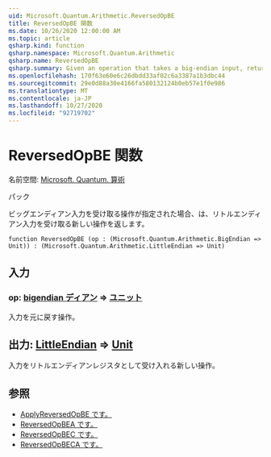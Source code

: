 ```yaml
---
uid: Microsoft.Quantum.Arithmetic.ReversedOpBE
title: ReversedOpBE 関数
ms.date: 10/26/2020 12:00:00 AM
ms.topic: article
qsharp.kind: function
qsharp.namespace: Microsoft.Quantum.Arithmetic
qsharp.name: ReversedOpBE
qsharp.summary: Given an operation that takes a big-endian input, returns a new operation that takes a little-endian input.
ms.openlocfilehash: 170f63e60e6c26dbdd33af02c6a3387a1b3dbc44
ms.sourcegitcommit: 29e0d88a30e4166fa580132124b0eb57e1f0e986
ms.translationtype: MT
ms.contentlocale: ja-JP
ms.lasthandoff: 10/27/2020
ms.locfileid: "92719702"
---
```

# <a name="reversedopbe-function"></a>ReversedOpBE 関数

名前空間: [Microsoft. Quantum. 算術](xref:Microsoft.Quantum.Arithmetic)

パック [](https://nuget.org/packages/)


ビッグエンディアン入力を受け取る操作が指定された場合、は、リトルエンディアン入力を受け取る新しい操作を返します。

```qsharp
function ReversedOpBE (op : (Microsoft.Quantum.Arithmetic.BigEndian => Unit)) : (Microsoft.Quantum.Arithmetic.LittleEndian => Unit)
```


## <a name="input"></a>入力

### <a name="op--bigendian--unit"></a>op: [bigendian ディアン](xref:Microsoft.Quantum.Arithmetic.BigEndian) => [ユニット](xref:microsoft.quantum.lang-ref.unit) 

入力を元に戻す操作。



## <a name="output--littleendian--unit"></a>出力: [LittleEndian](xref:Microsoft.Quantum.Arithmetic.LittleEndian) => [Unit](xref:microsoft.quantum.lang-ref.unit) 

入力をリトルエンディアンレジスタとして受け入れる新しい操作。

## <a name="see-also"></a>参照

- [ApplyReversedOpBE です。](xref:Microsoft.Quantum.Arithmetic.ApplyReversedOpBE)
- [ReversedOpBEA です。](xref:Microsoft.Quantum.Arithmetic.ReversedOpBEA)
- [ReversedOpBEC です。](xref:Microsoft.Quantum.Arithmetic.ReversedOpBEC)
- [ReversedOpBECA です。](xref:Microsoft.Quantum.Arithmetic.ReversedOpBECA)